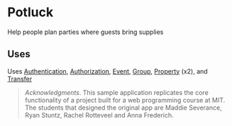 # Potluck

Help people plan parties where guests bring supplies

## Uses

Uses [Authentication][authentication], [Authorization][authorization],
[Event][event], [Group][group], [Property][property] (x2), and
[Transfer][transfer] 

> *Acknowledgments*. This sample application replicates the core functionality
> of a project built for a web programming course at MIT. The students that
> designed the original app are Maddie Severance, Ryan Stuntz, Rachel Rotteveel
> and Anna Frederich.

[authentication]: https://github.com/spderosso/deja-vu/tree/master/packages/catalog/authentication
[authorization]:  https://github.com/spderosso/deja-vu/tree/master/packages/catalog/authorization
[chat]:  https://github.com/spderosso/deja-vu/tree/master/packages/catalog/chat
[comment]:       https://github.com/spderosso/deja-vu/tree/master/packages/catalog/comment
[event]:          https://github.com/spderosso/deja-vu/tree/master/packages/catalog/event
[follow]:          https://github.com/spderosso/deja-vu/tree/master/packages/catalog/follow
[geolocation]:          https://github.com/spderosso/deja-vu/tree/master/packages/catalog/geolocation
[group]:          https://github.com/spderosso/deja-vu/tree/master/packages/catalog/group
[label]:          https://github.com/spderosso/deja-vu/tree/master/packages/catalog/label
[match]:          https://github.com/spderosso/deja-vu/tree/master/packages/catalog/match
[passkey]:          https://github.com/spderosso/deja-vu/tree/master/packages/catalog/passkey
[property]:       https://github.com/spderosso/deja-vu/tree/master/packages/catalog/property
[ranking]:       https://github.com/spderosso/deja-vu/tree/master/packages/catalog/ranking
[rating]:       https://github.com/spderosso/deja-vu/tree/master/packages/catalog/rating
[schedule]:       https://github.com/spderosso/deja-vu/tree/master/packages/catalog/schedule
[scoring]:       https://github.com/spderosso/deja-vu/tree/master/packages/catalog/scoring
[task]:       https://github.com/spderosso/deja-vu/tree/master/packages/catalog/task
[transfer]:       https://github.com/spderosso/deja-vu/tree/master/packages/catalog/transfer

